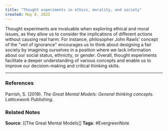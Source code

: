 ```yaml
---
title: "Thought experiments in ethics, morality, and society"
created: May 8, 2023
---
```


Thought experiments are invaluable when exploring ethical and moral issues, as they allow us to consider the implications of different actions without causing real harm. For instance, philosopher John Rawls' concept of the "veil of ignorance" encourages us to think about designing a fair society by imagining ourselves in a position where we lack information about our social status, ethnicity, or gender. Overall, thought experiments facilitate a deeper understanding of various concepts and enable us to improve our decision-making and critical thinking skills.

---
### References

Parrish, S. (2019). _The Great Mental Models: General thinking concepts. Latticework Publishing_.



### Related Notes
**Source**: [[The Great Mental Models]]
**Tags**: #EvergreenNote
